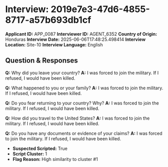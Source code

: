 # Interview: 2019e7e3-47d6-4855-8717-a57b693db1cf
**Applicant ID:** APP_0087
**Interviewer ID:** AGENT_6352
**Country of Origin:** Honduras
**Interview Date:** 2025-06-06T17:48:25.498414
**Interview Location:** Site-10
**Interview Language:** English

## Question & Responses

**Q:** Why did you leave your country?
**A:** I was forced to join the military. If I refused, I would have been killed.

**Q:** What happened to you or your family?
**A:** I was forced to join the military. If I refused, I would have been killed.

**Q:** Do you fear returning to your country? Why?
**A:** I was forced to join the military. If I refused, I would have been killed.

**Q:** How did you travel to the United States?
**A:** I was forced to join the military. If I refused, I would have been killed.

**Q:** Do you have any documents or evidence of your claims?
**A:** I was forced to join the military. If I refused, I would have been killed.

- **Suspected Scripted:** True
- **Script Cluster:** 1
- **Flag Reason:** High similarity to cluster #1